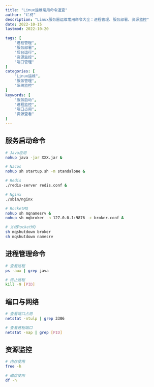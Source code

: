 ```yaml
---
title: "Linux运维常用命令速查"
author: "烂柯"
description: "Linux服务器运维常用命令大全：进程管理、服务部署、资源监控"
date: 2022-10-15
lastmod: 2022-10-20

tags: [
    "进程管理",
    "服务部署",
    "后台运行",
    "资源监控",
    "端口管理"
]
categories: [
    "Linux运维",
    "服务管理",
    "系统监控"
]
keywords: [
    "服务启动",
    "进程监控",
    "端口占用",
    "资源查看"
]
---
```


## 服务启动命令
```bash
# Java应用
nohup java -jar XXX.jar &

# Nacos
nohup sh startup.sh -m standalone &

# Redis
./redis-server redis.conf &

# Nginx
./sbin/nginx

# RocketMQ
nohup sh mqnamesrv &
nohup sh mqbroker -n 127.0.0.1:9876 -c broker.conf &

# 关闭RocketMQ
sh mqshutdown broker
sh mqshutdown namesrv
```

## 进程管理命令
```bash
# 查看进程
ps -aux | grep java

# 终止进程
kill -9 [PID]
```

## 端口与网络
```bash
# 查看端口占用
netstat -ntulp | grep 3306

# 查看进程端口
netstat -nap | grep [PID]
```

## 资源监控
```bash
# 内存使用
free -h

# 磁盘使用
df -h
```